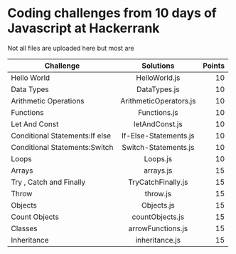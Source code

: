 # Coding challenges from 10 days of Javascript at Hackerrank

Not all files are uploaded here but most are

Challenge|	Solutions|	Points
 ------------- |:-------------:| -----:|
Hello World|	HelloWorld.js|	10
Data Types|	DataTypes.js|	10
Arithmetic Operations|ArithmeticOperators.js |	10
Functions|	Functions.js|	10
Let And Const|	letAndConst.js |	10
Conditional Statements:If else|	If-Else-Statements.js|	10
Conditional Statements:Switch|	Switch-Statements.js|	10
Loops|	Loops.js|	10
Arrays|	 arrays.js|	15
Try , Catch and Finally|	TryCatchFinally.js|	15
Throw|	throw.js|	15
Objects|	Objects.js|	15
Count Objects|	countObjects.js |	15
Classes|	arrowFunctions.js|	15
Inheritance|	inheritance.js|15

